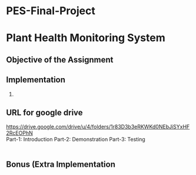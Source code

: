 # PES-Final-Project
# Plant Health Monitoring System

## Objective of the Assignment <br/>


## Implementation
1)

## URL for google drive
https://drive.google.com/drive/u/4/folders/1r83D3b3eRKWKd0NEbJiSYxHF2RcEOPhN <br/>
Part-1: Introduction
Part-2: Demonstration
Part-3: Testing <br/><br/>

## Bonus (Extra Implementation

